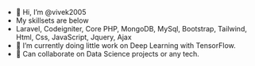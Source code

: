 - 👋 Hi, I’m @vivek2005
- My skillsets are below
- Laravel, Codeigniter, Core PHP, MongoDB, MySql, Bootstrap, Tailwind, Html, Css, JavaScript, Jquery, Ajax
- 🌱 I’m currently doing little work on Deep Learning with TensorFlow.
- 💞️ Can collaborate on Data Science projects or any tech.

<!---
vivek2005/vivek2005 is a ✨ special ✨ repository because its `README.md` (this file) appears on your GitHub profile.
You can click the Preview link to take a look at your changes.
--->
